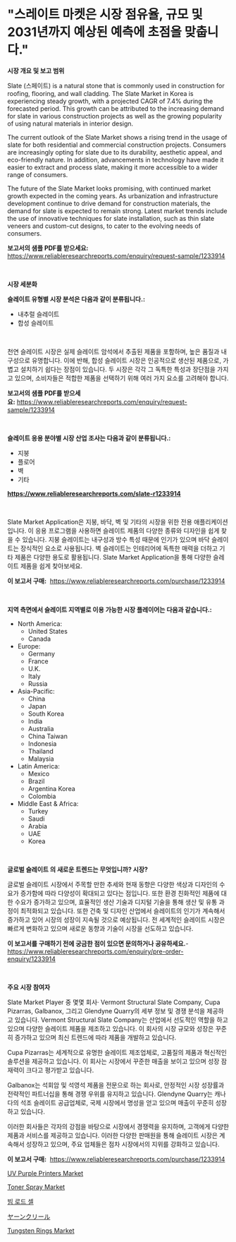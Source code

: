 <p><h1>"스레이트 마켓은 시장 점유율, 규모 및 2031년까지 예상된 예측에 초점을 맞춥니다."</h1></p><p><strong>시장 개요 및 보고 범위</strong></p>
<p><p>Slate (스페이트) is a natural stone that is commonly used in construction for roofing, flooring, and wall cladding. The Slate Market in Korea is experiencing steady growth, with a projected CAGR of 7.4% during the forecasted period. This growth can be attributed to the increasing demand for slate in various construction projects as well as the growing popularity of using natural materials in interior design.</p><p>The current outlook of the Slate Market shows a rising trend in the usage of slate for both residential and commercial construction projects. Consumers are increasingly opting for slate due to its durability, aesthetic appeal, and eco-friendly nature. In addition, advancements in technology have made it easier to extract and process slate, making it more accessible to a wider range of consumers.</p><p>The future of the Slate Market looks promising, with continued market growth expected in the coming years. As urbanization and infrastructure development continue to drive demand for construction materials, the demand for slate is expected to remain strong. Latest market trends include the use of innovative techniques for slate installation, such as thin slate veneers and custom-cut designs, to cater to the evolving needs of consumers.</p></p>
<p><strong>보고서의 샘플 PDF를 받으세요:</strong> <a href="https://www.reliableresearchreports.com/enquiry/request-sample/1233914">https://www.reliableresearchreports.com/enquiry/request-sample/1233914</a></p>
<p>&nbsp;</p>
<p><strong>시장 세분화</strong></p>
<p><strong>슬레이트 유형별 시장 분석은 다음과 같이 분류됩니다.:</strong></p>
<p><ul><li>내추럴 슬레이트</li><li>합성 슬레이트</li></ul></p>
<p>&nbsp;</p>
<p><p>천연 슬레이트 시장은 실제 슬레이트 암석에서 추출된 제품을 포함하며, 높은 품질과 내구성으로 유명합니다. 이에 반해, 합성 슬레이트 시장은 인공적으로 생산된 제품으로, 가볍고 설치하기 쉽다는 장점이 있습니다. 두 시장은 각각 그 독특한 특성과 장단점을 가지고 있으며, 소비자들은 적합한 제품을 선택하기 위해 여러 가지 요소를 고려해야 합니다.</p></p>
<p><strong>보고서의 샘플 PDF를 받으세요:</strong>&nbsp;<a href="https://www.reliableresearchreports.com/enquiry/request-sample/1233914">https://www.reliableresearchreports.com/enquiry/request-sample/1233914</a></p>
<p>&nbsp;</p>
<p><strong> 슬레이트 응용 분야별 시장 산업 조사는 다음과 같이 분류됩니다.:</strong></p>
<p><ul><li>지붕</li><li>플로어</li><li>벽</li><li>기타</li></ul></p>
<p><strong><a href="https://www.reliableresearchreports.com/slate-r1233914">https://www.reliableresearchreports.com/slate-r1233914</a></strong></p>
<p>&nbsp;</p>
<p><p>Slate Market Application은 지붕, 바닥, 벽 및 기타의 시장을 위한 전용 애플리케이션입니다. 이 응용 프로그램을 사용하면 슬레이트 제품의 다양한 종류와 디자인을 쉽게 찾을 수 있습니다. 지붕 슬레이트는 내구성과 방수 특성 때문에 인기가 있으며 바닥 슬레이트는 장식적인 요소로 사용됩니다. 벽 슬레이트는 인테리어에 독특한 매력을 더하고 기타 제품은 다양한 용도로 활용됩니다. Slate Market Application을 통해 다양한 슬레이트 제품을 쉽게 찾아보세요.</p></p>
<p><strong>이 보고서 구매:</strong>&nbsp; <a href="https://www.reliableresearchreports.com/purchase/1233914">https://www.reliableresearchreports.com/purchase/1233914</a></p>
<p>&nbsp;</p>
<p><strong>지역 측면에서 슬레이트 지역별로 이용 가능한 시장 플레이어는 다음과 같습니다.:</strong></p>
<p><ul>
    <li>
        North America:
        <ul>
            <li>United States</li>
            <li>Canada</li>
        </ul>
    </li>
    <li>
        Europe:
        <ul>
            <li>Germany</li>
            <li>France</li>
            <li>U.K.</li>
            <li>Italy</li>
            <li>Russia</li>
        </ul>
    </li>
    <li>
        Asia-Pacific:
        <ul>
            <li>China</li>
            <li>Japan</li>
            <li>South Korea</li>
            <li>India</li>
            <li>Australia</li>
            <li>China Taiwan</li>
            <li>Indonesia</li>
            <li>Thailand</li>
            <li>Malaysia</li>
        </ul>
    </li>
    <li>
        Latin America:
        <ul>
            <li>Mexico</li>
            <li>Brazil</li>
            <li>Argentina Korea</li>
            <li>Colombia</li>
        </ul>
    </li>
    <li>
        Middle East & Africa:
        <ul>
            <li>Turkey</li>
            <li>Saudi</li>
            <li>Arabia</li>
            <li>UAE</li>
            <li>Korea</li>
        </ul>
    </li>
    </ul></p>
<p>&nbsp;</p>
<p><strong>글로벌 슬레이트 의 새로운 트렌드는 무엇입니까? 시장?</strong></p>
<p><p>글로벌 슬레이트 시장에서 주목할 만한 추세와 현재 동향은 다양한 색상과 디자인의 수요가 증가함에 따라 다양성이 확대되고 있다는 점입니다. 또한 환경 친화적인 제품에 대한 수요가 증가하고 있으며, 효율적인 생산 기술과 디지털 기술을 통해 생산 및 유통 과정이 최적화되고 있습니다. 또한 건축 및 디자인 산업에서 슬레이트의 인기가 계속해서 증가하고 있어 시장의 성장이 지속될 것으로 예상됩니다. 전 세계적인 슬레이트 시장은 빠르게 변화하고 있으며 새로운 동향과 기술이 시장을 선도하고 있습니다.</p></p>
<p><strong>이 보고서를 구매하기 전에 궁금한 점이 있으면 문의하거나 공유하세요.</strong>- <a href="https://www.reliableresearchreports.com/enquiry/pre-order-enquiry/1233914">https://www.reliableresearchreports.com/enquiry/pre-order-enquiry/1233914</a></p>
<p>&nbsp;</p>
<p><strong>주요 시장 참여자</strong></p>
<p><p>Slate Market Player 중 몇몇 회사· Vermont Structural Slate Company, Cupa Pizarras, Galbanox, 그리고 Glendyne Quarry의 세부 정보 및 경쟁 분석을 제공하고 있습니다. Vermont Structural Slate Company는 산업에서 선도적인 역할을 하고 있으며 다양한 슬레이트 제품을 제조하고 있습니다. 이 회사의 시장 규모와 성장은 꾸준히 증가하고 있으며 최신 트렌드에 따라 제품을 개발하고 있습니다.</p><p>Cupa Pizarras는 세계적으로 유명한 슬레이트 제조업체로, 고품질의 제품과 혁신적인 솔루션을 제공하고 있습니다. 이 회사는 시장에서 꾸준한 매출을 보이고 있으며 성장 잠재력이 크다고 평가받고 있습니다.</p><p>Galbanox는 석회암 및 석영석 제품을 전문으로 하는 회사로, 안정적인 시장 성장률과 전략적인 파트너십을 통해 경쟁 우위를 유지하고 있습니다. Glendyne Quarry는 캐나다의 석조 슬레이트 공급업체로, 국제 시장에서 명성을 얻고 있으며 매출이 꾸준히 성장하고 있습니다.</p><p>이러한 회사들은 각자의 강점을 바탕으로 시장에서 경쟁력을 유지하며, 고객에게 다양한 제품과 서비스를 제공하고 있습니다. 이러한 다양한 판매원을 통해 슬레이트 시장은 계속해서 성장하고 있으며, 주요 업체들은 점차 시장에서의 지위를 강화하고 있습니다.</p></p>
<p><strong>이 보고서 구매:</strong>&nbsp;&nbsp;<a href="https://www.reliableresearchreports.com/purchase/1233914">https://www.reliableresearchreports.com/purchase/1233914</a></p>
<p><p><a href="https://github.com/nathandecarvalho/Market-Research-Report-List-3/blob/main/uv-purple-printers-market.md">UV Purple Printers Market</a></p><p><a href="https://issuu.com/reportprime-2/docs/toner-spray-market-size-2030.pptx">Toner Spray Market</a></p><p><a href="https://github.com/chupp85/Market-Research-Report-List-1/blob/main/452442478200.md">빔 로드 셀</a></p><p><a href="https://github.com/Fatimaklein1/Market-Research-Report-List-1/blob/main/986422073397.md">ヤーンクリール</a></p><p><a href="https://issuu.com/reportprime-2/docs/tungsten-rings-market-size-2030.pptx">Tungsten Rings Market</a></p></p>